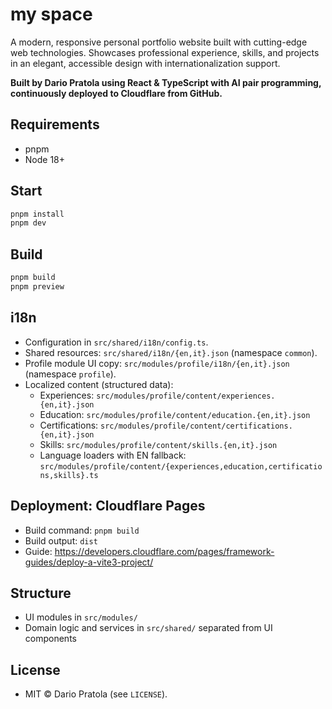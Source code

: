 <!-- README.md -->
# my space

A modern, responsive personal portfolio website built with cutting-edge web technologies. Showcases professional experience, skills, and projects in an elegant, accessible design with internationalization support.

**Built by Dario Pratola using React & TypeScript with AI pair programming, continuously deployed to Cloudflare from GitHub.**



## Requirements
- pnpm
- Node 18+

## Start
```bash
pnpm install
pnpm dev
```

## Build
```bash
pnpm build
pnpm preview
```

## i18n
- Configuration in `src/shared/i18n/config.ts`.
- Shared resources: `src/shared/i18n/{en,it}.json` (namespace `common`).
- Profile module UI copy: `src/modules/profile/i18n/{en,it}.json` (namespace `profile`).
- Localized content (structured data):
  - Experiences: `src/modules/profile/content/experiences.{en,it}.json`
  - Education: `src/modules/profile/content/education.{en,it}.json`
  - Certifications: `src/modules/profile/content/certifications.{en,it}.json`
  - Skills: `src/modules/profile/content/skills.{en,it}.json`
  - Language loaders with EN fallback: `src/modules/profile/content/{experiences,education,certifications,skills}.ts`


## Deployment: Cloudflare Pages
- Build command: `pnpm build`
- Build output: `dist`
- Guide: https://developers.cloudflare.com/pages/framework-guides/deploy-a-vite3-project/

## Structure
- UI modules in `src/modules/`
- Domain logic and services in `src/shared/` separated from UI components

## License
- MIT © Dario Pratola (see `LICENSE`).

